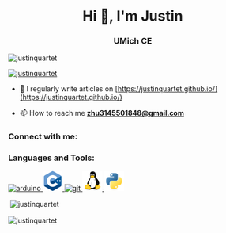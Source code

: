 <h1 align="center">Hi 👋, I'm Justin</h1>
<h3 align="center">UMich CE </h3>

<p align="left"> <img src="https://komarev.com/ghpvc/?username=justinquartet&label=Profile%20views&color=0e75b6&style=flat" alt="justinquartet" /> </p>

<p align="left"> <a href="https://github.com/ryo-ma/github-profile-trophy"><img src="https://github-profile-trophy.vercel.app/?username=justinquartet" alt="justinquartet" /></a> </p>

- 📝 I regularly write articles on [https://justinquartet.github.io/](https://justinquartet.github.io/)

- 📫 How to reach me **zhu3145501848@gmail.com**

<h3 align="left">Connect with me:</h3>
<p align="left">
</p>

<h3 align="left">Languages and Tools:</h3>
<p align="left"> <a href="https://www.arduino.cc/" target="_blank" rel="noreferrer"> <img src="https://cdn.worldvectorlogo.com/logos/arduino-1.svg" alt="arduino" width="40" height="40"/> </a> <a href="https://www.w3schools.com/cpp/" target="_blank" rel="noreferrer"> <img src="https://raw.githubusercontent.com/devicons/devicon/master/icons/cplusplus/cplusplus-original.svg" alt="cplusplus" width="40" height="40"/> </a> <a href="https://git-scm.com/" target="_blank" rel="noreferrer"> <img src="https://www.vectorlogo.zone/logos/git-scm/git-scm-icon.svg" alt="git" width="40" height="40"/> </a> <a href="https://www.linux.org/" target="_blank" rel="noreferrer"> <img src="https://raw.githubusercontent.com/devicons/devicon/master/icons/linux/linux-original.svg" alt="linux" width="40" height="40"/> </a> <a href="https://www.python.org" target="_blank" rel="noreferrer"> <img src="https://raw.githubusercontent.com/devicons/devicon/master/icons/python/python-original.svg" alt="python" width="40" height="40"/> </a> </p>

<p>&nbsp;<img align="center" src="https://github-readme-stats.vercel.app/api?username=justinquartet&show_icons=true&locale=en" alt="justinquartet" /></p>

<p><img align="center" src="https://github-readme-streak-stats.herokuapp.com/?user=justinquartet&" alt="justinquartet" /></p>
